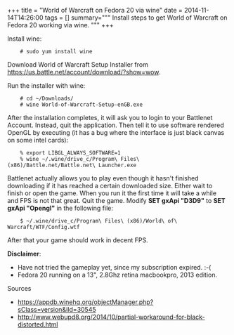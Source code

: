 +++
title = "World of Warcraft on Fedora 20 via wine"
date = 2014-11-14T14:26:00
tags = []
summary="""
Install steps to get World of Warcraft on Fedora 20 working via wine.
"""
+++

Install wine:

```shell-session
    # sudo yum install wine
```

Download World of Warcraft Setup Installer from https://us.battle.net/account/download/?show=wow.

Run the installer with wine:

```shell-session
    # cd ~/Downloads/
    # wine World-of-Warcraft-Setup-enGB.exe
```

After the installation completes, it will ask you to login to your Battlenet Account. Instead, quit the application. Then tell it to use software rendered OpenGL by executing (it has a bug where the interface is just black canvas on some intel cards):

```shell-session 
    % export LIBGL_ALWAYS_SOFTWARE=1
    % wine ~/.wine/drive_c/Program\ Files\ (x86)/Battle.net/Battle.net\ Launcher.exe
```

Battlenet actually allows you to play even though it hasn't finished downloading if it has reached a certain downloaded size. Either wait to finish or open the game. When you run it the first time it will take a while and FPS is not that great. Quit the game. Modify **SET gxApi "D3D9"** to **SET gxApi "Opengl"** in the following file:

```shell-session
    $ ~/.wine/drive_c/Program\ Files\ (x86)/World\ of\ Warcraft/WTF/Config.wtf
```

After that your game should work in decent FPS.

**Disclaimer**: 

- Have not tried the gameplay yet, since my subscription expired. :-(
- Fedora 20 running on a 13", 2.8Ghz retina macbookpro, 2013 edition.

Sources

- https://appdb.winehq.org/objectManager.php?sClass=version&iId=30545
- http://www.webupd8.org/2014/10/partial-workaround-for-black-distorted.html
